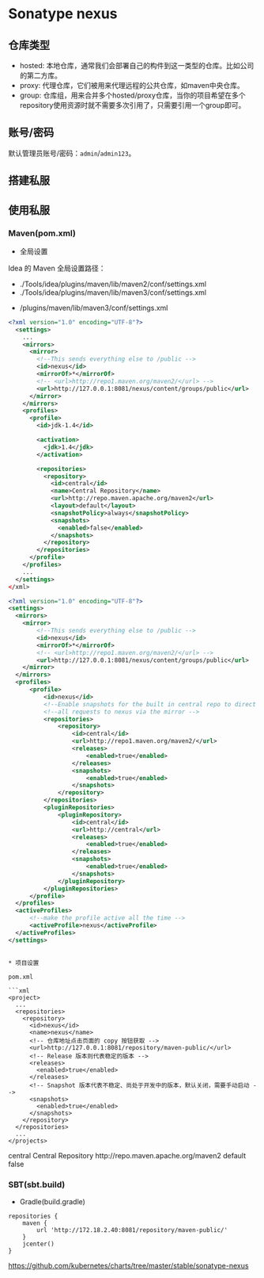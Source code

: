 # Sonatype nexus


## 仓库类型

* hosted: 本地仓库，通常我们会部署自己的构件到这一类型的仓库。比如公司的第二方库。
* proxy: 代理仓库，它们被用来代理远程的公共仓库，如maven中央仓库。
* group: 仓库组，用来合并多个hosted/proxy仓库，当你的项目希望在多个repository使用资源时就不需要多次引用了，只需要引用一个group即可。


## 账号/密码

默认管理员账号/密码：`admin`/`admin123`。



## 搭建私服


## 使用私服

### Maven(pom.xml)



* 全局设置

Idea 的 Maven 全局设置路径：

  - ./Tools/idea/plugins/maven/lib/maven2/conf/settings.xml
  - ./Tools/idea/plugins/maven/lib/maven3/conf/settings.xml

  * <IDEA-PATH>/plugins/maven/lib/maven3/conf/settings.xml

```xml
<?xml version="1.0" encoding="UTF-8"?>
  <settings>
    ...
    <mirrors>
      <mirror>
        <!--This sends everything else to /public -->
        <id>nexus</id>
        <mirrorOf>*</mirrorOf>
        <!-- <url>http://repo1.maven.org/maven2/</url> -->
        <url>http://127.0.0.1:8081/nexus/content/groups/public</url>
      </mirror>
    </mirrors>
    <profiles>
      <profile>
        <id>jdk-1.4</id>

        <activation>
          <jdk>1.4</jdk>
        </activation>

        <repositories>
          <repository>
            <id>central</id>
            <name>Central Repository</name>
            <url>http://repo.maven.apache.org/maven2</url>
            <layout>default</layout>
            <snapshotPolicy>always</snapshotPolicy>
            <snapshots>
              <enabled>false</enabled>  
            </snapshots>
          </repository>
        </repositories>        
      </profile>
    </profiles>
    ...
  </settings>
</xml>
```

```xml
<?xml version="1.0" encoding="UTF-8"?>
<settings>
  <mirrors>
    <mirror>
        <!--This sends everything else to /public -->
        <id>nexus</id>
        <mirrorOf>*</mirrorOf>
        <!-- <url>http://repo1.maven.org/maven2/</url> -->
        <url>http://127.0.0.1:8081/nexus/content/groups/public</url>
    </mirror>
  </mirrors>
  <profiles>
      <profile>
          <id>nexus</id>
          <!--Enable snapshots for the built in central repo to direct -->
          <!--all requests to nexus via the mirror -->
          <repositories>
              <repository>
                  <id>central</id>
                  <url>http://repo1.maven.org/maven2/</url>
                  <releases>
                      <enabled>true</enabled>
                  </releases>
                  <snapshots>
                      <enabled>true</enabled>
                  </snapshots>
              </repository>
          </repositories>
          <pluginRepositories>
              <pluginRepository>
                  <id>central</id>
                  <url>http://central</url>
                  <releases>
                      <enabled>true</enabled>
                  </releases>
                  <snapshots>
                      <enabled>true</enabled>
                  </snapshots>
              </pluginRepository>
          </pluginRepositories>
      </profile>
  </profiles>
  <activeProfiles>
      <!--make the profile active all the time -->
      <activeProfile>nexus</activeProfile>
  </activeProfiles>
</settings>
```
```

* 项目设置

pom.xml

```xml
<project>
  ...
  <repositories>
    <repository>
      <id>nexus</id>
      <name>nexus</name>
      <!-- 仓库地址点击页面的 copy 按钮获取 -->
      <url>http://127.0.0.1:8081/repository/maven-public/</url>
      <!-- Release 版本则代表稳定的版本 -->
      <releases>
        <enabled>true</enabled>
      </releases>
      <!-- Snapshot 版本代表不稳定、尚处于开发中的版本，默认关闭，需要手动启动 -->
      <snapshots>
        <enabled>true</enabled>
      </snapshots>
    </repository>
  </repositories>
  ...
</projects>
```

<repositories>  
  <repository>
    <id>central</id>
    <name>Central Repository</name>
    <url>http://repo.maven.apache.org/maven2</url>
    <layout>default</layout>
    <snapshots>
      <enabled>false</enabled>  
    </snapshots>  
  </repository>  
</repositories> 



### SBT(sbt.build)

* Gradle(build.gradle)

```
repositories {
    maven {
        url 'http://172.18.2.40:8081/repository/maven-public/'
    }
    jcenter()
}
```





https://github.com/kubernetes/charts/tree/master/stable/sonatype-nexus
